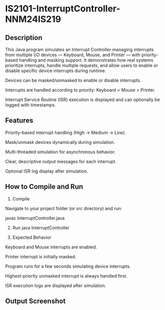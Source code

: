 # IS2101-InterruptController-NNM24IS219
## Description

This Java program simulates an Interrupt Controller managing interrupts from multiple I/O devices — Keyboard, Mouse, and Printer — with priority-based handling and masking support.
It demonstrates how real systems prioritize interrupts, handle multiple requests, and allow users to enable or disable specific device interrupts during runtime.

Devices can be masked/unmasked to enable or disable interrupts.

Interrupts are handled according to priority: Keyboard > Mouse > Printer.

Interrupt Service Routine (ISR) execution is displayed and can optionally be logged with timestamps.

## Features

Priority-based interrupt handling (High → Medium → Low).

Mask/unmask devices dynamically during simulation.

Multi-threaded simulation for asynchronous behavior.

Clear, descriptive output messages for each interrupt.

Optional ISR log display after simulation.

## How to Compile and Run

1. Compile

Navigate to your project folder (or src directory) and run:

javac InterruptController.java

2. Run
java InterruptController

3. Expected Behavior

Keyboard and Mouse interrupts are enabled.

Printer interrupt is initially masked.

Program runs for a few seconds simulating device interrupts.

Highest-priority unmasked interrupt is always handled first.

ISR execution logs are displayed after simulation.
## Output Screenshot
